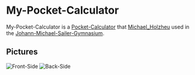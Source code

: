 # My-Pocket-Calculator

My-Pocket-Calculator is a [Pocket-Calculator](20000019.md) that [Michael_Holzheu](0.m) used in the [Johann-Michael-Sailer-Gymnasium](404.md).

## Pictures

![Front-Side](400000105.jpg)
![Back-Side](400000107.jpg)

